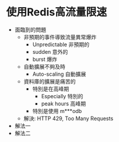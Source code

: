 # 使用Redis高流量限速

- 面臨到的問題
    - 非預期的事件導致流量異常爆炸
        - Unpredictable 非預期的
        - sudden 意外的
        - burst 爆炸
    - 自動擴展不夠及時
        - Auto-scaling 自動擴展
    - 資料庫的擴展是痛苦的
        - 特別是在高峰期
            - Especially 特別的
            - peak hours 高峰期
        - 特別是使用 m***odb
    - 解決: HTTP 429, Too Many Requests
- 解法一
- 解法二